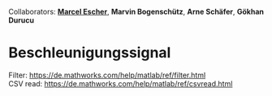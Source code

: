Collaborators: **[Marcel Escher](https://github.com/Meschr)**, **Marvin Bogenschütz**, **Arne Schäfer**, **Gökhan Durucu**

# Beschleunigungssignal 

Filter: https://de.mathworks.com/help/matlab/ref/filter.html  
CSV read: https://de.mathworks.com/help/matlab/ref/csvread.html

